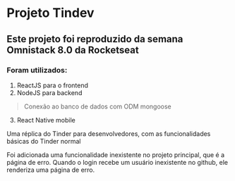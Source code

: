 # Projeto Tindev
## Este projeto foi reproduzido da semana Omnistack 8.0 da Rocketseat
### Foram utilizados:
1. ReactJS para o frontend
2. NodeJS para backend
 > Conexão ao banco de dados com ODM mongoose
3. React Native mobile

Uma réplica do Tinder para desenvolvedores, com as funcionalidades básicas do Tinder normal

Foi adicionada uma funcionalidade inexistente no projeto principal, que é a página de erro. Quando o login recebe um usuário
inexistente no github, ele renderiza uma página de erro.

